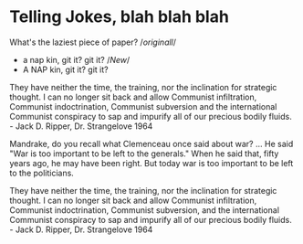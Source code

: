 # Telling Jokes, blah blah blah

What's the laziest piece of paper?
/*originall*/

- a nap kin, git it? git it?
/*New*/
- A NAP kin, git it? git it?


They have neither the time, the training, nor the inclination for strategic thought. I can no longer sit back and allow Communist infiltration, Communist indoctrination, Communist subversion and the international Communist conspiracy to sap and impurify all of our precious bodily fluids. - Jack D. Ripper, Dr. Strangelove 1964

Mandrake, do you recall what Clemenceau once said about war? ... He said "War is too important to be left to the generals." When he said that, fifty years ago, he may have been right. But today war is too important to be left to the politicians.

They have neither the time, the training, nor the inclination for strategic thought. I can no longer sit back and allow Communist infiltration, Communist indoctrination, Communist subversion, and the international Communist conspiracy to sap and impurify all of our precious bodily fluids. - Jack D. Ripper, Dr. Strangelove 1964

